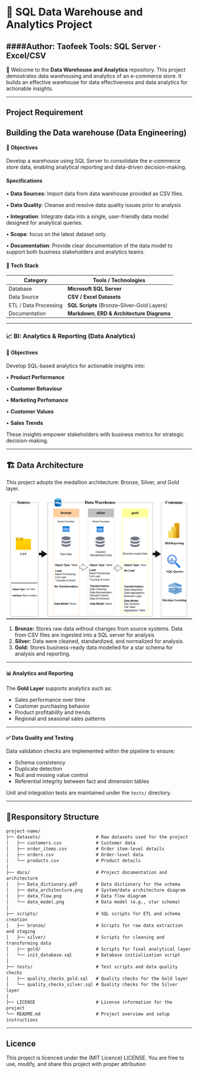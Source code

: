 # 🧱 SQL Data Warehouse and Analytics Project

####**Author:** Taofeek
**Tools:** SQL Server · Excel/CSV 
----

📖 Welcome to the **Data Warehouse and Analytics** repository.
This project demostrates data warehousing and analytics of an e-commerce store.  It builds an effective warehouse for data effectiveness and data analytics for actionable insights.

---

## Project Requirement 

## Building the Data warehouse (Data Engineering)

#### 🧭 Objectives 
Develop a warehouse using SQL Server to consolidate the e-commerce store data, enabling analytical reporting and data-driven decision-making.

#### Specifications
•	**Data Sources**: Import data from data warehouse provided as CSV files.

•	**Data Quality**: Cleanse and resolve data quality issues prior to analysis

•	**Integration**: Integrate data into a single, user-friendly data model designed for analytical queries.

•	**Scope**: focus on the latest dataset only.

•	**Documentation**: Provide clear documentation of the data model to support both business stakeholders and analytics teams.

#### 🧰 Tech Stack
| Category | Tools / Technologies |
|-----------|----------------------|
| Database | **Microsoft SQL Server** |
| Data Source | **CSV / Excel Datasets** |
| ETL / Data Processing | **SQL Scripts** (Bronze–Silver–Gold Layers) |
| Documentation | **Markdown**, **ERD & Architecture Diagrams** |

---

### 📈 BI: Analytics & Reporting (Data Analytics)

#### 🧭 Objectives 
Develop SQL-based analytics for actionable insights into:

•	**Product Performance**

•	**Customer Behaviour**

•	**Marketing Perfomance**

•	**Customer Values**

•	**Sales Trends**


These insights empower stakeholders with business metrics for strategic decision-making.

---

## 🏗️ Data Architecture

This project adopts the medallion architecture: Bronze, Silver, and Gold layer.

![Data Architecture](doc./data_architecture.png)

1. **Bronze:** Stores raw data without changes from source systems. Data from CSV files are ingested into a SQL server for analysis
2. **Silver:** Data were cleaned, standardized, and normalized for analysis.
3. **Gold:** Stores business-ready data modelled for a star schema for analysis and reporting.    

---

#### 📊 Analytics and Reporting
The **Gold Layer** supports analytics such as:
- Sales performance over time  
- Customer purchasing behavior  
- Product profitability and trends  
- Regional and seasonal sales patterns  

---

#### ✅ Data Quality and Testing
Data validation checks are implemented within the pipeline to ensure:
- Schema consistency  
- Duplicate detection  
- Null and missing value control  
- Referential integrity between fact and dimension tables  

Unit and integration tests are maintained under the `tests/` directory.

---

## 📂Responsitory Structure

```
project-name/
├── datasets/                     # Raw datasets used for the project
│   ├── customers.csv             # Customer data
│   ├── order_items.csv           # Order item-level details
│   ├── orders.csv                # Order-level data
│   └── products.csv              # Product details
│
├── docs/                         # Project documentation and architecture
│   ├── Data_dictionary.pdf       # Data dictionary for the schema
│   ├── data_architecture.png     # System/data architecture diagram
│   ├── data_flow.png             # Data flow diagram
│   └── data_model.png            # Data model (e.g., star schema)
│
├── scripts/                      # SQL scripts for ETL and schema creation
│   ├── bronze/                   # Scripts for raw data extraction and staging
│   ├── silver/                   # Scripts for cleaning and transforming data
│   ├── gold/                     # Scripts for final analytical layer
│   └── init_database.sql         # Database initialization script
│
├── tests/                        # Test scripts and data quality checks
│   ├── quality_checks_gold.sql   # Quality checks for the Gold layer
│   └── quality_checks_silver.sql # Quality checks for the Silver layer
│
├── LICENSE                       # License information for the project
└── README.md                     # Project overview and setup instructions
```

---
## Licence

This project is licenced under the (MIT Licence) LICENSE. You are free to use, modify, and share this project with proper attribution





